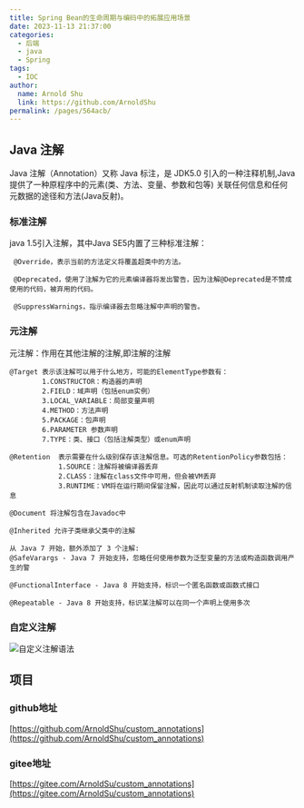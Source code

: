 ```yaml
---
title: Spring Bean的生命周期与编码中的拓展应用场景
date: 2023-11-13 21:37:00
categories: 
  - 后端
  - java
  - Spring
tags: 
  - IOC
author: 
  name: Arnold Shu
  link: https://github.com/ArnoldShu
permalink: /pages/564acb/
---
```


## Java 注解

Java 注解（Annotation）又称 Java 标注，是 JDK5.0 引入的一种注释机制,Java提供了一种原程序中的元素(类、方法、变量、参数和包等)
关联任何信息和任何元数据的途径和方法(Java反射)。

### 标准注解

java 1.5引入注解，其中Java SE5内置了三种标准注解：

     @Override，表示当前的方法定义将覆盖超类中的方法。
     
     @Deprecated，使用了注解为它的元素编译器将发出警告，因为注解@Deprecated是不赞成使用的代码，被弃用的代码。
     
     @SuppressWarnings，指示编译器去忽略注解中声明的警告。

### 元注解

元注解：作用在其他注解的注解,即注解的注解

    @Target 表示该注解可以用于什么地方，可能的ElementType参数有：
            1.CONSTRUCTOR：构造器的声明 
            2.FIELD：域声明（包括enum实例）
            3.LOCAL_VARIABLE：局部变量声明 
            4.METHOD：方法声明 
            5.PACKAGE：包声明 
            6.PARAMETER 参数声明 
            7.TYPE：类、接口（包括注解类型）或enum声明 

    @Retention  表示需要在什么级别保存该注解信息。可选的RetentionPolicy参数包括：
                1.SOURCE：注解将被编译器丢弃 
                2.CLASS：注解在class文件中可用，但会被VM丢弃 
                3.RUNTIME：VM将在运行期间保留注解，因此可以通过反射机制读取注解的信息
    
    @Document 将注解包含在Javadoc中 
    
    @Inherited 允许子类继承父类中的注解
     
    从 Java 7 开始，额外添加了 3 个注解:
    @SafeVarargs - Java 7 开始支持，忽略任何使用参数为泛型变量的方法或构造函数调用产生的警
    
    @FunctionalInterface - Java 8 开始支持，标识一个匿名函数或函数式接口
    
    @Repeatable - Java 8 开始支持，标识某注解可以在同一个声明上使用多次

### 自定义注解

![自定义注解语法](https://fastly.jsdelivr.net/gh/ArnoldShu/cdn/01.backend/011.Java/img.png)

## 项目

### github地址

[https://github.com/ArnoldShu/custom_annotations](https://github.com/ArnoldShu/custom_annotations)

### gitee地址

[https://gitee.com/ArnoldSu/custom_annotations](https://gitee.com/ArnoldSu/custom_annotations)










        
